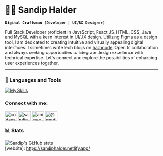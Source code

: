 # 🏄‍♂️ Sandip Halder

**`Digital Craftsman (Developer | UI/UX Designer)`**

Full Stack Developer proficient in JavaScript, React JS, HTML, CSS, Java and MySQL with a keen interest in UI/UX design. Utilizing Figma as a design tool, I am dedicated to creating intuitive and visually appealing digital interfaces. I sometimes write tech blogs on [hashnode](https://sandiphalder.hashnode.dev/). Open to collaboration and always seeking opportunities to integrate design excellence with technical expertise. Let's connect and explore the possibilities of enhancing user experiences together.

---

### 🧰 Languages and Tools

[![My Skills](https://skillicons.dev/icons?i=js,react,html,css,tailwind,figma,java,mysql,git,github)](https://skillicons.dev)

<h3 align="left">Connect with me:</h3>
<p align="left">
<a href="https://twitter.com/codesandip" target="blank"><img align="center" src="https://raw.githubusercontent.com/rahuldkjain/github-profile-readme-generator/master/src/images/icons/Social/twitter.svg" alt="codesandip" height="30" width="40" /></a>
<a href="https://linkedin.com/in/sandiphalder11" target="blank"><img align="center" src="https://raw.githubusercontent.com/rahuldkjain/github-profile-readme-generator/master/src/images/icons/Social/linked-in-alt.svg" alt="sandiphalder11" height="30" width="40" /></a>
<a href="https://instagram.com/animech.art" target="blank"><img align="center" src="https://raw.githubusercontent.com/rahuldkjain/github-profile-readme-generator/master/src/images/icons/Social/instagram.svg" alt="animech.art" height="30" width="40" /></a>
<a href="https://hashnode.com/@sandiphalder" target="blank"><img align="center" src="https://www.svgrepo.com/show/353859/hashnode-icon.svg" alt="@sandiphalder" height="30" width="40" /></a>
</p>

### 📊 Stats

![Sandip's GitHub stats](https://github-readme-stats.vercel.app/api?username=sandip-halder&show_icons=true&theme=gruvbox)
<br />
[website]: https://sandiphalder.netlify.app/
